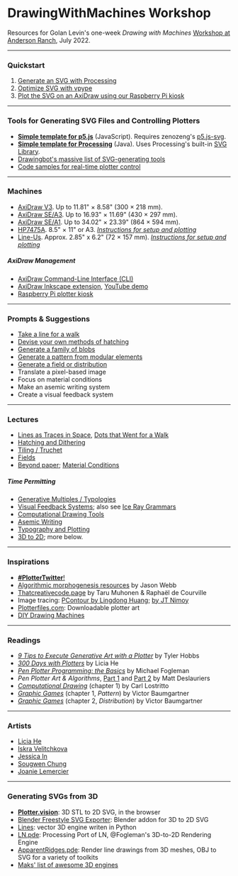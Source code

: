 # DrawingWithMachines Workshop
Resources for Golan Levin's one-week *Drawing with Machines* [Workshop at Anderson Ranch](https://www.andersonranch.org/workshops/workshop/drawing-with-machines-p0814-22/), July 2022. 

---

### Quickstart

1. [Generate an SVG with Processing](https://github.com/golanlevin/DrawingWithMachines/blob/main/generating_svg/processing_java/svg_testgrid/svg_testgrid.pde)
2. [Optimize SVG with vpype](https://github.com/golanlevin/DrawingWithMachines/tree/main/generating_svg/vpype_svg_prep)
3. [Plot the SVG on an AxiDraw using our Raspberry Pi kiosk](https://github.com/golanlevin/DrawingWithMachines/tree/main/rpi_standalone)

---

### Tools for Generating SVG Files and Controlling Plotters

* [**Simple template for p5.js**](https://github.com/golanlevin/DrawingWithMachines/tree/main/generating_svg/p5js/svg_lissajous) (JavaScript). Requires zenozeng's [p5.js-svg](https://github.com/zenozeng/p5.js-svg).
* [**Simple template for Processing**](https://github.com/golanlevin/DrawingWithMachines/tree/main/generating_svg/processing_java/svg_lissajous) (Java). Uses Processing's built-in [SVG Library](https://processing.org/reference/libraries/svg/index.html). 
* [Drawingbot's massive list of SVG-generating tools](https://drawingbots.net/resources#5)
* [Code samples for real-time plotter control](../realtime/README.md)

---

### Machines

* [AxiDraw V3](https://shop.evilmadscientist.com/productsmenu/846). Up to 11.81" × 8.58" (300 × 218 mm).
* [AxiDraw SE/A3](https://shop.evilmadscientist.com/productsmenu/908). Up to 16.93" × 11.69" (430 × 297 mm).
* [AxiDraw SE/A1](https://shop.evilmadscientist.com/productsmenu/937). Up to 34.02" × 23.39" (864 × 594 mm).
* [HP7475A](../machines/hp7475a/README.md). 8.5" × 11" or A3. [*Instructions for setup and plotting*](../machines/hp7475a/README.md)
* [Line-Us](../machines/line-us/README.md). Approx. 2.85" x 6.2" (72 × 157 mm). [*Instructions for setup and plotting*](../machines/line-us/README.md)

##### AxiDraw Management

* [AxiDraw Command-Line Interface (CLI)](https://axidraw.com/doc/cli_api/#introduction)
* [AxiDraw Inkscape extension](https://wiki.evilmadscientist.com/Axidraw_Software_Installation), [YouTube demo](https://www.youtube.com/watch?v=r5mhw8-nrg0)
* [Raspberry Pi plotter kiosk](../rpi_standalone)

---

### Prompts & Suggestions

* [Take a line for a walk](https://courses.ideate.cmu.edu/60-428/f2021/offerings/2-generating-svgs/)
* [Devise your own methods of hatching](https://courses.ideate.cmu.edu/60-428/f2021/offerings/4-hatching/)
* [Generate a family of blobs](https://courses.ideate.cmu.edu/60-428/f2021/offerings/5-shape/)
* [Generate a pattern from modular elements](https://courses.ideate.cmu.edu/60-428/f2021/offerings/6-pattern/)
* [Generate a field or distribution](https://courses.ideate.cmu.edu/60-428/f2021/offerings/7-field/)
* Translate a pixel-based image
* Focus on material conditions
* Make an asemic writing system
* Create a visual feedback system

---

### Lectures

* [Lines as Traces in Space](https://courses.ideate.cmu.edu/60-428/f2021/daily-notes/09-08-lines/), [Dots that Went for a Walk](https://courses.ideate.cmu.edu/60-428/f2021/daily-notes/09-01-lines-and-svgs/)
* [Hatching and Dithering](https://courses.ideate.cmu.edu/60-428/f2021/daily-notes/09-15-hatch/)
* [Tiling / Truchet](https://courses.ideate.cmu.edu/60-428/f2021/daily-notes/09-29-truchet/)
* [Fields](https://courses.ideate.cmu.edu/60-428/f2021/daily-notes/10-06-field-distribution/)
* [Beyond paper](https://courses.ideate.cmu.edu/60-428/f2021/daily-notes/09-20-beyond-paper/); [Material Conditions](https://courses.ideate.cmu.edu/60-428/f2021/daily-notes/10-25-new-beginning/material-conditions/)

##### Time Permitting

* [Generative Multiples / Typologies](https://courses.ideate.cmu.edu/60-428/f2021/daily-notes/10-27-new-ii/generative-multiples/)
* [Visual Feedback Systems](https://courses.ideate.cmu.edu/60-428/f2021/daily-notes/10-11-visual-feedback/); also see [Ice Ray Grammars](http://web.mit.edu/haldane/www/icerays/index.html)
* [Computational Drawing Tools](https://courses.ideate.cmu.edu/60-428/f2021/daily-notes/10-25-new-beginning/computational-drawing-tools/)
* [Asemic Writing](https://courses.ideate.cmu.edu/60-428/f2021/daily-notes/11-01-work/asemic-writing/)
* [Typography and Plotting](https://courses.ideate.cmu.edu/60-428/f2021/daily-notes/10-27-new-ii/typography/)
* [3D to 2D](https://courses.ideate.cmu.edu/60-428/f2021/daily-notes/10-27-new-ii/3d-to-2d/); more below.

---

### Inspirations

* [**#PlotterTwitter**!](https://twitter.com/search?q=%23plottertwitter&src=hashtag_click)
* [Algorithmic morphogenesis resources](https://github.com/jasonwebb/morphogenesis-resources) by Jason Webb
* [Thatcreativecode.page](https://thatcreativecode.page/) by Taru Muhonen & Raphaël de Courville
* Image tracing: [PContour by Lingdong Huang](https://github.com/LingDong-/PContour); [by JT Nimoy](https://github.com/jtnimoy/marching) 
* [Plotterfiles.com](https://plotterfiles.com/): Downloadable plotter art
* [DIY Drawing Machines](https://courses.ideate.cmu.edu/60-428/f2021/daily-notes/08-30-hello/) 

---

### Readings 

* [*9 Tips to Execute Generative Art with a Plotter*](https://tylerxhobbs.com/essays/2018/executing-generative-art-with-a-plotter) by Tyler Hobbs
* [*300 Days with Plotters*](https://liciahe.medium.com/300-days-with-plotters-14159ab64034) by Licia He
* [*Pen Plotter Programming: the Basics*](https://medium.com/@fogleman/pen-plotter-programming-the-basics-ec0407ab5929) by Michael Fogleman
* *Pen Plotter Art & Algorithms*, [Part 1](https://mattdesl.svbtle.com/pen-plotter-1) and [Part 2](https://mattdesl.svbtle.com/pen-plotter-2) by Matt Deslauriers
* [*Computational Drawing*](https://courses.ideate.cmu.edu/60-428/f2021/wp-content/uploads/2021/09/lostritto_chapter1.pdf) (chapter 1) by Carl Lostritto
* [*Graphic Games*](https://courses.ideate.cmu.edu/60-428/f2021/wp-content/uploads/2021/09/graphic_games_ch1.pdf) (chapter 1, *Pattern*) by Victor Baumgartner
* [*Graphic Games*](https://courses.ideate.cmu.edu/60-428/f2021/wp-content/uploads/2021/10/distribution-graphic-games.pdf) (chapter 2, *Distribution*) by Victor Baumgartner


---

### Artists

* [Licia He](https://www.instagram.com/blahblahpaperblah/)
* [Iskra Velitchkova](http://iskraovelitchkova.com/)
* [Jessica In](https://www.instagram.com/shedrawswithcode/)
* [Sougwen Chung](https://sougwen.com/)
* [Joanie Lemercier](https://twitter.com/JoanieLemercier/status/1391443586206535682)

---

### Generating SVGs from 3D 

* [**Plotter.vision**](https://plotter.vision/): 3D STL to 2D SVG, in the browser
* [Blender Freestyle SVG Exporter](https://docs.blender.org/manual/en/2.79/render/freestyle/export_svg.html): Blender addon for 3D to 2D SVG 
* [Lines](https://github.com/abey79/lines): vector 3D engine writen in Python
* [LN.pde](https://github.com/CreativeInquiry/LN.pde): Processing Port of LN, @Fogleman's 3D-to-2D Rendering Engine 
* [ApparentRidges.pde](https://github.com/CreativeInquiry/ApparentRidges): Render line drawings from 3D meshes, OBJ to SVG for a variety of toolkits
* [Maks' list of awesome 3D engines](https://github.com/msurguy/awesome-3d-engines-for-plotters)
